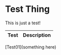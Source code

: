Test Thing
==========

This is just a test!

Test | Description
-----|---------------
[Test01](something here)

